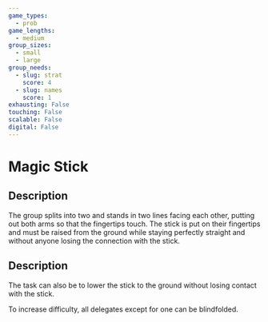 ```yaml
---
game_types:
  - prob
game_lengths:
  - medium
group_sizes:
  - small
  - large
group_needs:
  - slug: strat
    score: 4
  - slug: names
    score: 1
exhausting: False
touching: False
scalable: False
digital: False
---
```

# Magic Stick

## Description
The group splits into two and stands in two lines facing each other, putting out both arms so that the fingertips touch. The stick is put on their fingertips and must be raised from the ground while staying perfectly straight and without anyone losing the connection with the stick.

## Description
The task can also be to lower the stick to the ground without losing contact with the stick.

To increase difficulty, all delegates except for one can be blindfolded.

